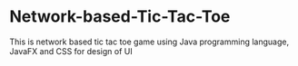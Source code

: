 # Network-based-Tic-Tac-Toe
This is network based tic tac toe game using Java programming language, JavaFX and CSS for design of UI
